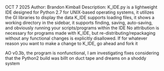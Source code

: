 OCT 7 2025
Author: Brandon Kimball
Description: 
K_IDE.py is a lightweight IDE designed for Python 2.7 for UNIX-based operating systems, it utilizes the GI libraries to display the data
K_IDE supports loading files, it shows a working directory in the sidebar, it supports finding, saving, auto-saving, and obviously running your
scripts/programs within the IDE
No attribution is necessary for programs made with K_IDE, but re-distributing/repackaging without any functional changes is explicitly disallowed.
If for whatever reason you want to make a change to K_IDE, go ahead and fork it 


AO v0.3b, the program is nonfunctional, I am investigating fixes considering that the Python2 build was billt on duct tape and dreams on a shoddy system
